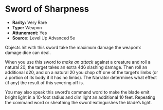 # Sword of Sharpness

- **Rarity:** Very Rare
- **Type:** Weapon
- **Attunement:** Yes
- **Source:** Level Up Advanced 5e

Objects hit with this sword take the maximum damage the weapon’s damage dice can deal.

When you use this sword to _make an attack_  against a creature and roll a natural 20, the target takes an extra 4d6 slashing damage. Then roll an additional d20, and on a natural 20 you chop off one of the target’s limbs (or a portion of its body if it has no limbs). The Narrator determines what effect (if any) the result of this severing off is.

You may also speak this sword’s command word to make the blade emit bright light in a 10-foot radius and dim light an additional 10 feet. Repeating the command word or sheathing the sword extinguishes the blade’s light.
